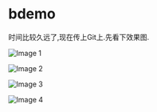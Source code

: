 # bdemo

时间比较久远了,现在传上Git上.先看下效果图.

![Image 1](https://raw.githubusercontent.com/pzhen/bdemo/master/doc/bdemo-1.png)

![Image 2](https://raw.githubusercontent.com/pzhen/bdemo/master/doc/bdemo-2.png)

![Image 3](https://raw.githubusercontent.com/pzhen/bdemo/master/doc/bdemo3.png)

![Image 4](https://raw.githubusercontent.com/pzhen/bdemo/master/doc/bdemo-4.png)

